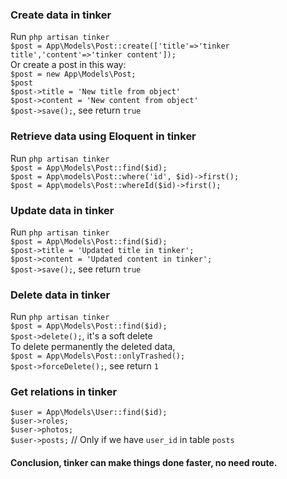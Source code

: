 ### Create data in tinker
Run `php artisan tinker`  
`$post = App\Models\Post::create(['title'=>'tinker title','content'=>'tinker content']);`  
Or create a post in this way:  
`$post = new App\Models\Post;`  
`$post`  
`$post->title = 'New title from object'`  
`$post->content = 'New content from object'`  
`$post->save();`, see return `true`  

### Retrieve data using Eloquent in tinker
Run `php artisan tinker`  
`$post = App\Models\Post::find($id);`  
`$post = App\models\Post::where('id', $id)->first();`  
`$post = App\models\Post::whereId($id)->first();`  


### Update data in tinker
Run `php artisan tinker`  
`$post = App\Models\Post::find($id);`  
`$post->title = 'Updated title in tinker';`  
`$post->content = 'Updated content in tinker';`  
`$post->save();`, see return `true`  

### Delete data in tinker
Run `php artisan tinker`  
`$post = App\Models\Post::find($id);`  
`$post->delete();`, it's a soft delete  
To delete permanently the deleted data,  
`$post = App\Models\Post::onlyTrashed();`  
`$post->forceDelete();`, see return `1`  

### Get relations in tinker
`$user = App\Models\User::find($id);`  
`$user->roles;`  
`$user->photos;`  
`$user->posts;` // Only if we have `user_id` in table `posts`  
#### Conclusion, tinker can make things done faster, no need route.

